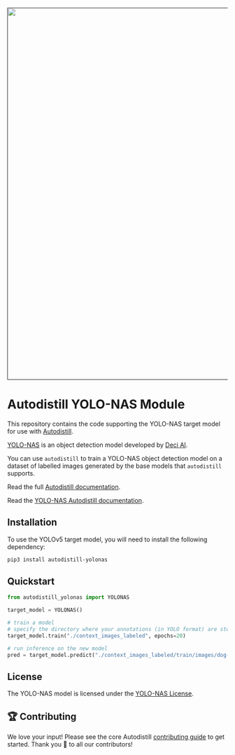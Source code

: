 <div align="center">
  <p>
    <a align="center" href="" target="_blank">
      <img
        width="850"
        src="https://media.roboflow.com/open-source/autodistill/autodistill-banner.png?3"
      >
    </a>
  </p>
</div>

# Autodistill YOLO-NAS Module

This repository contains the code supporting the YOLO-NAS target model for use with [Autodistill](https://github.com/autodistill/autodistill).

[YOLO-NAS](https://github.com/Deci-AI/super-gradients/blob/master/YOLONAS.md) is an object detection model developed by [Deci AI](https://deci.ai/).

You can use `autodistill` to train a YOLO-NAS object detection model on a dataset of labelled images generated by the base models that `autodistill` supports.

Read the full [Autodistill documentation](https://autodistill.github.io/autodistill/).

Read the [YOLO-NAS Autodistill documentation](https://autodistill.github.io/autodistill/target_models/yolonas/).

## Installation

To use the YOLOv5 target model, you will need to install the following dependency:

```bash
pip3 install autodistill-yolonas
```

## Quickstart

```python
from autodistill_yolonas import YOLONAS

target_model = YOLONAS()

# train a model
# specify the directory where your annotations (in YOLO format) are stored
target_model.train("./context_images_labeled", epochs=20)

# run inference on the new model
pred = target_model.predict("./context_images_labeled/train/images/dog-7.jpg", confidence=0.01)
```

## License

The YOLO-NAS model is licensed under the [YOLO-NAS License](https://github.com/Deci-AI/super-gradients/blob/master/LICENSE.YOLONAS.md).

## 🏆 Contributing

We love your input! Please see the core Autodistill [contributing guide](https://github.com/autodistill/autodistill/blob/main/CONTRIBUTING.md) to get started. Thank you 🙏 to all our contributors!
